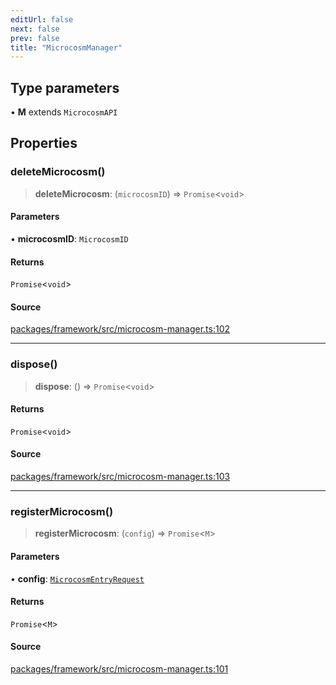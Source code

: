 ```yaml
---
editUrl: false
next: false
prev: false
title: "MicrocosmManager"
---
```


## Type parameters

• **M** extends `MicrocosmAPI`

## Properties

### deleteMicrocosm()

> **deleteMicrocosm**: (`microcosmID`) => `Promise`\<`void`\>

#### Parameters

• **microcosmID**: `MicrocosmID`

#### Returns

`Promise`\<`void`\>

#### Source

[packages/framework/src/microcosm-manager.ts:102](https://github.com/nodenogg-in/alpha-p2p/blob/eef58d6a6d6a6f76abda4ba5686a340e45c0c40b/packages/framework/src/microcosm-manager.ts#L102)

***

### dispose()

> **dispose**: () => `Promise`\<`void`\>

#### Returns

`Promise`\<`void`\>

#### Source

[packages/framework/src/microcosm-manager.ts:103](https://github.com/nodenogg-in/alpha-p2p/blob/eef58d6a6d6a6f76abda4ba5686a340e45c0c40b/packages/framework/src/microcosm-manager.ts#L103)

***

### registerMicrocosm()

> **registerMicrocosm**: (`config`) => `Promise`\<`M`\>

#### Parameters

• **config**: [`MicrocosmEntryRequest`](../type-aliases/MicrocosmEntryRequest.md)

#### Returns

`Promise`\<`M`\>

#### Source

[packages/framework/src/microcosm-manager.ts:101](https://github.com/nodenogg-in/alpha-p2p/blob/eef58d6a6d6a6f76abda4ba5686a340e45c0c40b/packages/framework/src/microcosm-manager.ts#L101)
